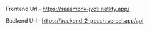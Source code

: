 Frontend Url - https://saasmonk-jyoti.netlify.app/


Backend Url - https://backend-2-peach.vercel.app/api
